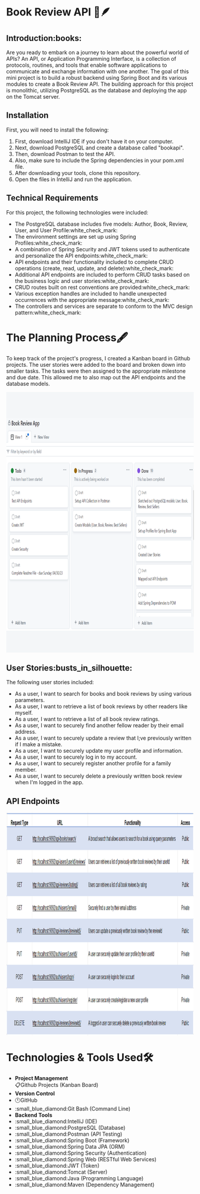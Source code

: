 # Book Review API :open_book::feather:
<h2>Introduction:books:</h2>
<p>Are you ready to embark on a journey to learn about the powerful world of APIs? An API, or Application 
Programming Interface, is a collection of protocols, routines, and tools that enable software applications 
to communicate and exchange information with one another. The goal of this mini project is to build a 
robust backend using Spring Boot and its various modules to create a Book Review API. The building approach
for this project is monolithic, utilizing PostgreSQL as the database and deploying the app on the Tomcat server.</p>
<h2>Installation</h2>
<p>First, you will need to install the following:</p>
<ol>
<li> First, download IntelliJ IDE if you don't have it on your computer. </li>
<li> Next, download PostgreSQL and create a database called "bookapi". </li>
<li> Then, download Postman to test the API. </li>
<li> Also, make sure to include the Spring dependencies in your pom.xml file.</li>
<li> After downloading your tools, clone this repository.</li>
<li> Open the files in IntelliJ and run the application.</li>
</ol>
<h2>Technical Requirements</h2>
<p>For this project, the following technologies were included:</p>
<ul>
<li>The PostgreSQL database includes five models: Author, Book, Review, User, and User Profile:white_check_mark:</li>
<li>The environment settings are set up using Spring Profiles:white_check_mark:</li>
<li>A combination of Spring Security and JWT tokens used to authenticate and personalize the API endpoints:white_check_mark:</li>
<li>API endpoints and their functionality included to complete CRUD operations (create, read, update, and delete):white_check_mark:</li>
<li>Additional API endpoints are included to perform CRUD tasks based on the business logic and user stories:white_check_mark:</li>
<li>CRUD routes built on rest conventions are provided:white_check_mark:</li>
<li>Various exception handles are included to handle unexpected occurrences with the appropriate message:white_check_mark:</li>
<li>The controllers and services are separate to conform to the MVC design pattern:white_check_mark:</li>
</ul>
<h1>The Planning Process🖋️</h1>
<p> To keep track of the project's progress, I created a Kanban board in Github projects. The user stories were
added to the board and broken down into smaller tasks. The tasks were then assigned to the appropriate
milestone and due date. This allowed me to also map out the API endpoints and the database models. </p>
<img align="center" width="900" height="700" src="images/kanban.png" alt="kanban">

<h2>User Stories:busts_in_silhouette:</h2>
<p>The following user stories included:</p>
<ul>
<li>As a user, I want to search for books and book reviews by using various parameters.</li>
<li>As a user, I want to retrieve a list of book reviews by other readers like myself.</li>
<li>As a user, I want to retrieve a list of all book review ratings.</li>
<li>As a user, I want to securely find another fellow reader by their email address.</li>
<li>As a user, I want to securely update a review that I;ve previously written if I make a mistake.</li>
<li>As a user, I want to securely update my user profile and information.</li>
<li>As a user, I want to securely log in to my account.</li>
<li>As a user, I want to securely register another profile for a family member.</li>
<li>As a user, I want to securely delete a previously written book review when I'm logged in the app.</li>
</ul>
<h2>API Endpoints</h2>
<center><img align="center" width="800" height="600" src="images/api.png" alt="api"></center>

<h1>Technologies & Tools Used🛠️</h1>
<ul>
 <li><strong>Project Management</strong></li>
 📋Github Projects (Kanban Board)
 <li><strong>Version Control</strong></li>
 <li>🕛GitHub</li>
<li>:small_blue_diamond:Git Bash (Command Line)</li>
 <li><strong>Backend Tools</strong></li>
<li>:small_blue_diamond:IntelliJ (IDE)</li>
<li>:small_blue_diamond:PostgreSQL (Database)</li>
<li>:small_blue_diamond:Postman (API Testing)</li>
<li>:small_blue_diamond:Spring Boot (Framework)</li>
<li>:small_blue_diamond:Spring Data JPA (ORM)</li>
<li>:small_blue_diamond:Spring Security (Authentication)</li>
<li>:small_blue_diamond:Spring Web (RESTful Web Services)</li>
<li>:small_blue_diamond:JWT (Token)</li>
<li>:small_blue_diamond:Tomcat (Server)</li>
<li>:small_blue_diamond:Java (Programming Language)</li>
<li>:small_blue_diamond:Maven (Dependency Management)</li>
</ul>
